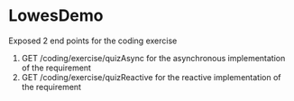 # LowesDemo

Exposed 2 end points for the coding exercise

1. GET /coding/exercise/quizAsync for the asynchronous implementation of the requirement
2. GET /coding/exercise/quizReactive for the reactive implementation of the requirement